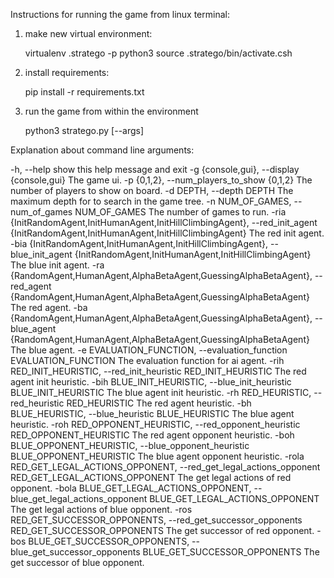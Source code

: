 Instructions for running the game from linux terminal:

1. make new virtual environment:

    virtualenv .stratego -p python3
    source .stratego/bin/activate.csh

2. install requirements:
    
    pip install -r requirements.txt
    
3. run the game from within the environment

    python3 stratego.py [--args]
    
    
Explanation about command line arguments:

  -h, --help            show this help message and exit
  -g {console,gui}, --display {console,gui}
                        The game ui.
  -p {0,1,2}, --num_players_to_show {0,1,2}
                        The number of players to show on board.
  -d DEPTH, --depth DEPTH
                        The maximum depth for to search in the game tree.
  -n NUM_OF_GAMES, --num_of_games NUM_OF_GAMES
                        The number of games to run.
  -ria {InitRandomAgent,InitHumanAgent,InitHillClimbingAgent}, --red_init_agent {InitRandomAgent,InitHumanAgent,InitHillClimbingAgent}
                        The red init agent.
  -bia {InitRandomAgent,InitHumanAgent,InitHillClimbingAgent}, --blue_init_agent {InitRandomAgent,InitHumanAgent,InitHillClimbingAgent}
                        The blue init agent.
  -ra {RandomAgent,HumanAgent,AlphaBetaAgent,GuessingAlphaBetaAgent}, --red_agent {RandomAgent,HumanAgent,AlphaBetaAgent,GuessingAlphaBetaAgent}
                        The red agent.
  -ba {RandomAgent,HumanAgent,AlphaBetaAgent,GuessingAlphaBetaAgent}, --blue_agent {RandomAgent,HumanAgent,AlphaBetaAgent,GuessingAlphaBetaAgent}
                        The blue agent.
  -e EVALUATION_FUNCTION, --evaluation_function EVALUATION_FUNCTION
                        The evaluation function for ai agent.
  -rih RED_INIT_HEURISTIC, --red_init_heuristic RED_INIT_HEURISTIC
                        The red agent init heuristic.
  -bih BLUE_INIT_HEURISTIC, --blue_init_heuristic BLUE_INIT_HEURISTIC
                        The blue agent init heuristic.
  -rh RED_HEURISTIC, --red_heuristic RED_HEURISTIC
                        The red agent heuristic.
  -bh BLUE_HEURISTIC, --blue_heuristic BLUE_HEURISTIC
                        The blue agent heuristic.
  -roh RED_OPPONENT_HEURISTIC, --red_opponent_heuristic RED_OPPONENT_HEURISTIC
                        The red agent opponent heuristic.
  -boh BLUE_OPPONENT_HEURISTIC, --blue_opponent_heuristic BLUE_OPPONENT_HEURISTIC
                        The blue agent opponent heuristic.
  -rola RED_GET_LEGAL_ACTIONS_OPPONENT, --red_get_legal_actions_opponent RED_GET_LEGAL_ACTIONS_OPPONENT
                        The get legal actions of red opponent.
  -bola BLUE_GET_LEGAL_ACTIONS_OPPONENT, --blue_get_legal_actions_opponent BLUE_GET_LEGAL_ACTIONS_OPPONENT
                        The get legal actions of blue opponent.
  -ros RED_GET_SUCCESSOR_OPPONENTS, --red_get_successor_opponents RED_GET_SUCCESSOR_OPPONENTS
                        The get successor of red opponent.
  -bos BLUE_GET_SUCCESSOR_OPPONENTS, --blue_get_successor_opponents BLUE_GET_SUCCESSOR_OPPONENTS
                        The get successor of blue opponent.